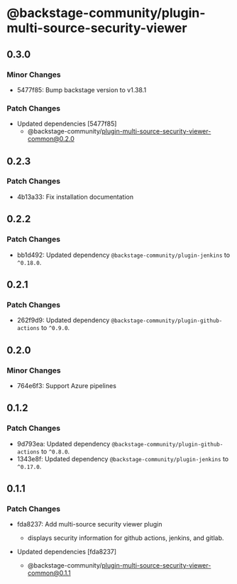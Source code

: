 # @backstage-community/plugin-multi-source-security-viewer

## 0.3.0

### Minor Changes

- 5477f85: Bump backstage version to v1.38.1

### Patch Changes

- Updated dependencies [5477f85]
  - @backstage-community/plugin-multi-source-security-viewer-common@0.2.0

## 0.2.3

### Patch Changes

- 4b13a33: Fix installation documentation

## 0.2.2

### Patch Changes

- bb1d492: Updated dependency `@backstage-community/plugin-jenkins` to `^0.18.0`.

## 0.2.1

### Patch Changes

- 262f9d9: Updated dependency `@backstage-community/plugin-github-actions` to `^0.9.0`.

## 0.2.0

### Minor Changes

- 764e6f3: Support Azure pipelines

## 0.1.2

### Patch Changes

- 9d793ea: Updated dependency `@backstage-community/plugin-github-actions` to `^0.8.0`.
- 1343e8f: Updated dependency `@backstage-community/plugin-jenkins` to `^0.17.0`.

## 0.1.1

### Patch Changes

- fda8237: Add multi-source security viewer plugin

  - displays security information for github actions, jenkins, and gitlab.

- Updated dependencies [fda8237]
  - @backstage-community/plugin-multi-source-security-viewer-common@0.1.1
